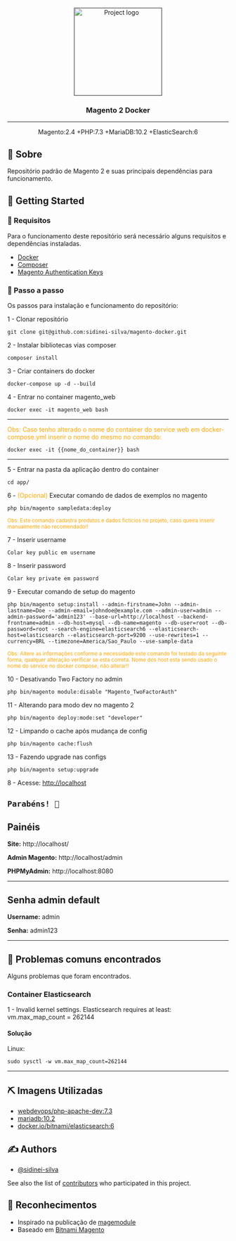 <p align="center">
  <a href="" rel="noopener">
 <img width=200px height=200px src="https://camo.githubusercontent.com/1b8997f4597a4d3f1cfa29863e6ad766a8cab1fd7810f77aa7dc77811b7c327c/68747470733a2f2f63646e2e7261776769742e636f6d2f72616661656c73747a2f6d6167656e746f322d736e6970706574732d76697375616c73747564696f2f6d61737465722f696d616765732f69636f6e2e706e67" alt="Project logo"></a>
</p>

<h3 align="center">Magento 2 Docker</h3>



---

<p align="center"> Magento:2.4 +PHP:7.3 +MariaDB:10.2 +ElasticSearch:6
    <br> 
</p>



## 🧐 Sobre <a name = "about"></a>

Repositório padrão de Magento 2 e suas principais dependências para funcionamento.



## 🏁 Getting Started <a name = "getting_started"></a>


### 📝 Requisitos

Para o funcionamento deste repositório será necessário alguns requisitos e dependências instaladas.


- [Docker](https://www.docker.com/)
- [Composer](https://getcomposer.org/download/)
- [Magento Authentication Keys](https://devdocs.magento.com/guides/v2.4/install-gde/prereq/connect-auth.html)


### 🔧 Passo a passo

Os passos para instalação e funcionamento do repositório:


1 - Clonar repositório

```
git clone git@github.com:sidinei-silva/magento-docker.git
```

2 - Instalar bibliotecas vias composer 

```
composer install 
```

3 - Criar containers do docker

```
docker-compose up -d --build
```

4 - Entrar no container magento_web

```
docker exec -it magento_web bash
```
---

<span style="color:orange;">Obs: Caso tenho alterado o nome do container do service web em docker-compose.yml inserir o nome do mesmo no comando:</span>

```
docker exec -it {{nome_do_container}} bash
```
---

5 - Entrar na pasta da aplicação dentro do container

```
cd app/
```

6 - <span style="color:orange;">(Opcional)</span> Executar comando de dados de exemplos no magento

```
php bin/magento sampledata:deploy
```
<small style="color:orange;">Obs: Este comando cadastra produtos e dados fictícios no projeto, caso queira inserir manualmente não recomendado!!</small>

7 - Inserir username

    Colar key public em username 

8 - Inserir password

    Colar key private em password

9 - Executar comando de setup do magento

```
php bin/magento setup:install --admin-firstname=John --admin-lastname=Doe --admin-email=johndoe@example.com --admin-user=admin --admin-password='admin123' --base-url=http://localhost --backend-frontname=admin --db-host=mysql --db-name=magento --db-user=root --db-password=root --search-engine=elasticsearch6 --elasticsearch-host=elasticsearch --elasticsearch-port=9200 --use-rewrites=1 --currency=BRL --timezone=America/Sao_Paulo --use-sample-data
```
<small style="color:orange;">Obs: Altere as informações conforme a necessidade este comando foi testado da seguinte forma, qualquer alteração verificar se esta correta. Nome dos host esta sendo usado o nome do service no docker compose, não alterar!!</small>

10 - Desativando Two Factory no admin

```
php bin/magento module:disable "Magento_TwoFactorAuth"
```

11 - Alterando para modo dev no magento 2

```
php bin/magento deploy:mode:set "developer"
```

12 - Limpando o cache após mudança de config

```
php bin/magento cache:flush
```


13 - Fazendo upgrade nas configs

```
php bin/magento setup:upgrade
```

8 - Acesse: [http://localhost](http://localhost)

``
Parabéns! 🎈
``
---

## Painéis

**Site:** http://localhost/

**Admin Magento:** http://localhost/admin

**PHPMyAdmin:** http://localhost:8080

---
## Senha admin default

**Username:** admin

**Senha:** admin123

---

## 🔧 Problemas comuns encontrados <a name = "painels"></a>

Alguns problemas que foram encontrados. 


### Container Elasticsearch

1 - Invalid kernel settings. Elasticsearch requires at least: vm.max_map_count = 262144
#### **Solução**
Linux:
```
sudo sysctl -w vm.max_map_count=262144
```
---

## ⛏️ Imagens Utilizadas <a name = "built_using"></a>

- [webdevops/php-apache-dev:7.3](https://hub.docker.com/r/webdevops/php-apache-dev) 
- [mariadb:10.2](https://hub.docker.com/_/mariadb)
- [docker.io/bitnami/elasticsearch:6](https://hub.docker.com/r/bitnami/elasticsearch)


## ✍️ Authors <a name = "authors"></a>

- [@sidinei-silva](https://github.com/sidinei-silva)

See also the list of [contributors](https://github.com/kylelobo/The-Documentation-Compendium/contributors) who participated in this project.


## 🎉 Reconhecimentos <a name = "acknowledgement"></a>

- Inspirado na publicação de
[magemodule](https://www.magemodule.com/all-things-magento/magento-2-tutorials/docker-magento-2-development/#install-magento) 
- Baseado em [Bitnami Magento](https://bitnami.com/stack/magento)  

